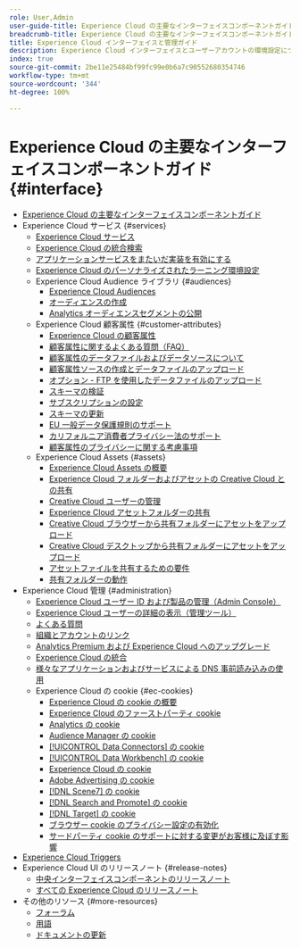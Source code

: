 ```yaml
---
role: User,Admin
user-guide-title: Experience Cloud の主要なインターフェイスコンポーネントガイド
breadcrumb-title: Experience Cloud の主要なインターフェイスコンポーネントガイド
title: Experience Cloud インターフェイスと管理ガイド
description: Experience Cloud インターフェイスとユーザーアカウントの環境設定について説明します。 ビジネスオブジェクトの検索方法、およびユーザーと製品の管理方法について説明します。 顧客属性、オーディエンスライブラリ、Cookie を設定し、Experience Cloud Assets を共有します。
index: true
source-git-commit: 2be11e25484bf99fc99e0b6a7c90552680354746
workflow-type: tm+mt
source-wordcount: '344'
ht-degree: 100%

---
```



# Experience Cloud の主要なインターフェイスコンポーネントガイド {#interface}

+ [Experience Cloud の主要なインターフェイスコンポーネントガイド](experience-cloud.md)
+ Experience Cloud サービス {#services}
   + [Experience Cloud サービス](core-services-landing.md)
   + [Experience Cloud の統合検索](search-experience-cloud.md)
   + [アプリケーションサービスをまたいだ実装を有効にする](core-services.md)
   + [Experience Cloud のパーソナライズされたラーニング環境設定](personalized-learning-preferences.md)
   + Experience Cloud Audience ライブラリ {#audiences}
      + [Experience Cloud Audiences](audience-library.md)
      + [オーディエンスの作成](t-audience-create.md)
      + [Analytics オーディエンスセグメントの公開](t-publish-audience-segment.md)
   + Experience Cloud 顧客属性 {#customer-attributes}
      + [Experience Cloud の顧客属性](attributes.md)
      + [顧客属性に関するよくある質問（FAQ）](faq-crs.md)
      + [顧客属性のデータファイルおよびデータソースについて](crs-data-file.md)
      + [顧客属性ソースの作成とデータファイルのアップロード](t-crs-usecase.md)
      + [オプション - FTP を使用したデータファイルのアップロード](t-upload-attributes-ftp.md)
      + [スキーマの検証](validate-schema.md)
      + [サブスクリプションの設定](subscription.md)
      + [スキーマの更新](t-update-schema.md)
      + [EU 一般データ保護規則のサポート](gdpr.md)
      + [カリフォルニア消費者プライバシー法のサポート](ccpa.md)
      + [顧客属性のプライバシーに関する考慮事項](privacy-mac.md)
   + Experience Cloud Assets {#assets}
      + [Experience Cloud Assets の概要](experience-cloud-assets.md)
      + [Experience Cloud フォルダーおよびアセットの Creative Cloud との共有](creative-cloud.md)
      + [Creative Cloud ユーザーの管理](t-admin-add-cc-user.md)
      + [Experience Cloud アセットフォルダーの共有](t-share-creative-cloud.md)
      + [Creative Cloud ブラウザーから共有フォルダーにアセットをアップロード](t-upload-asset-cc.md)
      + [Creative Cloud デスクトップから共有フォルダーにアセットをアップロード](t-cc-asset-upload-thor.md)
      + [アセットファイルを共有するための要件](assets-file-reqs.md)
      + [共有フォルダーの動作](asset-behavior.md)
+ Experience Cloud 管理 {#administration}
   + [Experience Cloud ユーザー ID および製品の管理（Admin Console）](admin-getting-started.md)
   + [Experience Cloud ユーザーの詳細の表示（管理ツール）](admin-tool-experience-cloud.md)
   + [よくある質問](faq.md)
   + [組織とアカウントのリンク](organizations.md)
   + [Analytics Premium および Experience Cloud へのアップグレード](upgrade-to-analytics-premium.md)
   + [Experience Cloud の統合](marketing-cloud-integrations.md)
   + [様々なアプリケーションおよびサービスによる DNS 事前読み込みの使用](dns-prefetch.md)
   + Experience Cloud の cookie {#ec-cookies}
      + [Experience Cloud の cookie の概要](cookies-privacy.md)
      + [Experience Cloud のファーストパーティ cookie](cookies-first-party.md)
      + [Analytics の cookie](cookies-analytics.md)
      + [Audience Manager の cookie](cookies-am.md)
      + [[!UICONTROL Data Connectors] の cookie](cookies-dc.md)
      + [[!UICONTROL Data Workbench] の cookie](cookies-insight.md)
      + [Experience Cloud の cookie](cookies-mc.md)
      + [Adobe Advertising の cookie](cookies-advertising-cloud.md)
      + [[!DNL Scene7] の cookie](cookies-s7.md)
      + [[!DNL Search and Promote] の cookie](cookies-snp.md)
      + [[!DNL Target] の cookie](cookies-target.md)
      + [ブラウザー cookie のプライバシー設定の有効化](browser-cookie-settings.md)
      + [サードパーティ cookie のサポートに対する変更がお客様に及ぼす影響 ](cookies-thirdparty.md)
+ [Experience Cloud Triggers](triggers.md)
+ Experience Cloud UI のリリースノート {#release-notes}
   + [中央インターフェイスコンポーネントのリリースノート](release-notes.md)
   + [すべての Experience Cloud のリリースノート](https://experienceleague.adobe.com/docs/release-notes/experience-cloud/current.html?lang=ja)
+ その他のリソース {#more-resources}
   + [フォーラム](https://experienceleaguecommunities.adobe.com/)
   + [用語](terms.md)
   + [ドキュメントの更新](doc-updates.md)
